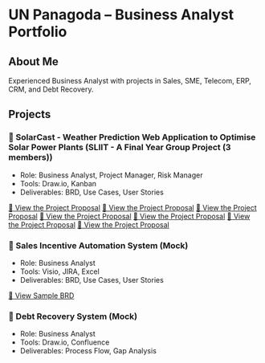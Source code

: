 # UN Panagoda – Business Analyst Portfolio

## About Me
Experienced Business Analyst with projects in Sales, SME, Telecom, ERP, CRM, and Debt Recovery.

## Projects

### 📌 SolarCast - Weather Prediction Web Application to Optimise Solar Power Plants (SLIIT - A Final Year Group Project (3 members))
- Role: Business Analyst, Project Manager, Risk Manager
- Tools: Draw.io, Kanban
- Deliverables: BRD, Use Cases, User Stories

[📄 View the Project Proposal]((https://github.com/UyaniPanagoda/Business-Analysis-Portfolio/blob/main/Project-Proposal.pdf))
[📄 View the Project Proposal](link-to-sample.com)
[📄 View the Project Proposal](link-to-sample.com)
[📄 View the Project Proposal](link-to-sample.com)
[📄 View the Project Proposal](link-to-sample.com)
[📄 View the Project Proposal](link-to-sample.com)
[📄 View the Project Proposal](link-to-sample.com)

### 📌 Sales Incentive Automation System (Mock)
- Role: Business Analyst
- Tools: Visio, JIRA, Excel
- Deliverables: BRD, Use Cases, User Stories

[📄 View Sample BRD](link-to-sample.com)

### 📌 Debt Recovery System (Mock)
- Role: Business Analyst
- Tools: Draw.io, Confluence
- Deliverables: Process Flow, Gap Analysis

